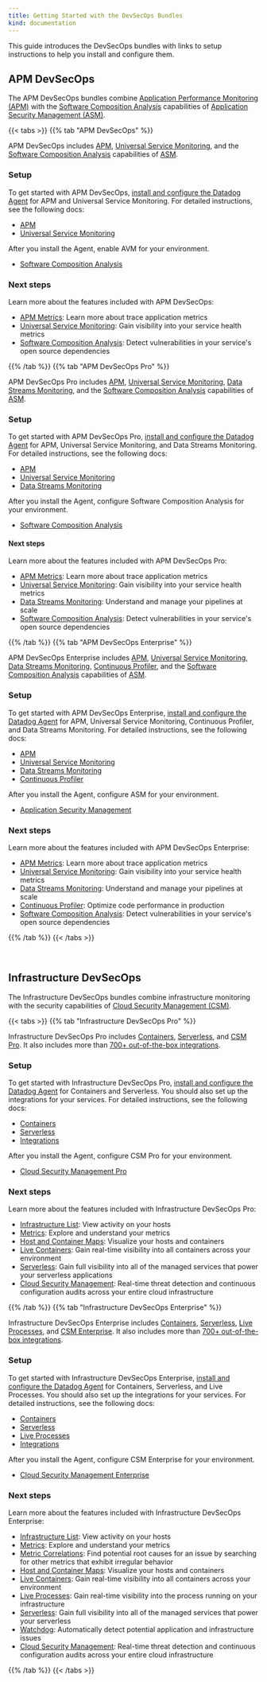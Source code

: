 ```yaml
---
title: Getting Started with the DevSecOps Bundles
kind: documentation
---
```


This guide introduces the DevSecOps bundles with links to setup instructions to help you install and configure them.

## APM DevSecOps

The APM DevSecOps bundles combine [Application Performance Monitoring (APM)][4] with the [Software Composition Analysis][10] capabilities of [Application Security Management (ASM)][2].

{{< tabs >}}
{{% tab "APM DevSecOps" %}}

APM DevSecOps includes [APM][1], [Universal Service Monitoring][2], and the [Software Composition Analysis][3] capabilities of [ASM][4].

### Setup

To get started with APM DevSecOps, [install and configure the Datadog Agent][5] for APM and Universal Service Monitoring. For detailed instructions, see the following docs:

- [APM][6]
- [Universal Service Monitoring][7]

After you install the Agent, enable AVM for your environment.

- [Software Composition Analysis][10]

### Next steps

Learn more about the features included with APM DevSecOps:

- [APM Metrics][9]: Learn more about trace application metrics
- [Universal Service Monitoring][2]: Gain visibility into your service health metrics
- [Software Composition Analysis][3]: Detect vulnerabilities in your service's open source dependencies

[1]: /tracing/
[2]: /universal_service_monitoring/
[3]: /security/application_security/vulnerability_management/
[4]: /security/application_security
[5]: /agent/
[6]: /tracing/trace_collection/
[7]: /universal_service_monitoring/setup/
[8]: /security/application_security/enabling/
[9]: /tracing/metrics/
[10]: /getting_started/application_security/vulnerability_management/

{{% /tab %}}
{{% tab "APM DevSecOps Pro" %}}

APM DevSecOps Pro includes [APM][1], [Universal Service Monitoring][2], [Data Streams Monitoring][3], and the [Software Composition Analysis][4] capabilities of [ASM][5].

### Setup

To get started with APM DevSecOps Pro, [install and configure the Datadog Agent][6] for APM, Universal Service Monitoring, and Data Streams Monitoring. For detailed instructions, see the following docs:

- [APM][7]
- [Universal Service Monitoring][8]
- [Data Streams Monitoring][9]

After you install the Agent, configure Software Composition Analysis for your environment.

- [Software Composition Analysis][10]

#### Next steps

Learn more about the features included with APM DevSecOps Pro:

- [APM Metrics][11]: Learn more about trace application metrics
- [Universal Service Monitoring][2]: Gain visibility into your service health metrics
- [Data Streams Monitoring][3]: Understand and manage your pipelines at scale
- [Software Composition Analysis][4]: Detect vulnerabilities in your service's open source dependencies

[1]: /tracing/
[2]: /universal_service_monitoring/
[3]: /data_streams/
[4]: /security/application_security/vulnerability_management/
[5]: /security/application_security
[6]: /agent/
[7]: /tracing/trace_collection/
[8]: /universal_service_monitoring/setup/
[9]: /data_streams/#setup
[10]: /getting_started/application_security/vulnerability_management/
[11]: /tracing/metrics/

{{% /tab %}}
{{% tab "APM DevSecOps Enterprise" %}}

APM DevSecOps Enterprise includes [APM][1], [Universal Service Monitoring][2], [Data Streams Monitoring][3], [Continuous Profiler][4], and the [Software Composition Analysis][5] capabilities of [ASM][6].

### Setup

To get started with APM DevSecOps Enterprise, [install and configure the Datadog Agent][7] for APM, Universal Service Monitoring, Continuous Profiler, and Data Streams Monitoring. For detailed instructions, see the following docs:

- [APM][8]
- [Universal Service Monitoring][9]
- [Data Streams Monitoring][10]
- [Continuous Profiler][11]

After you install the Agent, configure ASM for your environment.

- [Application Security Management][14]

### Next steps

Learn more about the features included with APM DevSecOps Enterprise:

- [APM Metrics][13]: Learn more about trace application metrics
- [Universal Service Monitoring][2]: Gain visibility into your service health metrics
- [Data Streams Monitoring][3]: Understand and manage your pipelines at scale
- [Continuous Profiler][4]: Optimize code performance in production
- [Software Composition Analysis][5]: Detect vulnerabilities in your service's open source dependencies

[1]: /tracing/
[2]: /universal_service_monitoring/
[3]: /data_streams/
[4]: /profiler/
[5]: /security/application_security/vulnerability_management/
[6]: /security/application_security
[7]: /agent/
[8]: /tracing/trace_collection/
[9]: /universal_service_monitoring/setup/
[10]: /data_streams/#setup
[11]: /profiler/enabling
[12]: /security/application_security/enabling/
[13]: /tracing/metrics/
[14]: /getting_started/application_security/vulnerability_management/

{{% /tab %}}
{{< /tabs >}}

<br>

## Infrastructure DevSecOps

The Infrastructure DevSecOps bundles combine infrastructure monitoring with the security capabilities of [Cloud Security Management (CSM)][3].

{{< tabs >}}
{{% tab "Infrastructure DevSecOps Pro" %}}

Infrastructure DevSecOps Pro includes [Containers][1], [Serverless][2], and [CSM Pro][3]. It also includes more than [700+ out-of-the-box integrations][4].

### Setup

To get started with Infrastructure DevSecOps Pro, [install and configure the Datadog Agent][5] for Containers and Serverless. You should also set up the integrations for your services. For detailed instructions, see the following docs:

- [Containers][1]
- [Serverless][2]
- [Integrations][4]

After you install the Agent, configure CSM Pro for your environment.

- [Cloud Security Management Pro][6]

### Next steps

Learn more about the features included with Infrastructure DevSecOps Pro:

- [Infrastructure List][7]: View activity on your hosts
- [Metrics][8]: Explore and understand your metrics
- [Host and Container Maps][9]: Visualize your hosts and containers
- [Live Containers][10]: Gain real-time visibility into all containers across your environment
- [Serverless][2]: Gain full visibility into all of the managed services that power your serverless applications
- [Cloud Security Management][11]: Real-time threat detection and continuous configuration audits across your entire cloud infrastructure

[1]: /containers/
[2]: /serverless/
[3]: /security/cloud_security_management/setup/
[4]: /integrations/
[5]: /agent/
[6]: /security/cloud_security_management/setup/csm_pro
[7]: /infrastructure/list/
[8]: /metrics/
[9]: /infrastructure/hostmap/
[10]: /infrastructure/containers/
[11]: /security/cloud_security_management/

{{% /tab %}}
{{% tab "Infrastructure DevSecOps Enterprise" %}}

Infrastructure DevSecOps Enterprise includes [Containers][1], [Serverless][2], [Live Processes][3], and [CSM Enterprise][4]. It also includes more than [700+ out-of-the-box integrations][5].

### Setup

To get started with Infrastructure DevSecOps Enterprise, [install and configure the Datadog Agent][6] for Containers, Serverless, and Live Processes. You should also set up the integrations for your services. For detailed instructions, see the following docs:

- [Containers][1]
- [Serverless][2]
- [Live Processes][7]
- [Integrations][5]

After you install the Agent, configure CSM Enterprise for your environment.

- [Cloud Security Management Enterprise][8]

### Next steps

Learn more about the features included with Infrastructure DevSecOps Enterprise:

- [Infrastructure List][9]: View activity on your hosts
- [Metrics][10]: Explore and understand your metrics
- [Metric Correlations][11]: Find potential root causes for an issue by searching for other metrics that exhibit irregular behavior
- [Host and Container Maps][12]: Visualize your hosts and containers
- [Live Containers][13]: Gain real-time visibility into all containers across your environment
- [Live Processes][14]: Gain real-time visibility into the process running on your infrastructure
- [Serverless][2]: Gain full visibility into all of the managed services that power your serverless 
- [Watchdog][15]: Automatically detect potential application and infrastructure issues
- [Cloud Security Management][16]: Real-time threat detection and continuous configuration audits across your entire cloud infrastructure

[1]: /containers/
[2]: /serverless/
[3]: /infrastructure/process/
[4]: /security/cloud_security_management/setup/
[5]: /integrations/
[6]: /agent/
[7]: /infrastructure/process/?tab=linuxwindows#installation
[8]: /security/cloud_security_management/setup/csm_enterprise
[9]: /infrastructure/list/
[10]: /metrics/
[11]: /dashboards/correlations/
[12]: /infrastructure/hostmap/
[13]: /infrastructure/containers/
[14]: /infrastructure/process/
[15]: /watchdog/
[16]: /security/cloud_security_management/

{{% /tab %}}
{{< /tabs >}}

[1]: /security/application_security/vulnerability_management/
[2]: /security/application_security
[3]: /security/cloud_security_management/
[4]: /tracing

